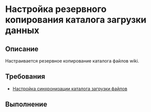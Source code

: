 # Настройка резервного копирования каталога загрузки данных

## Описание

Настраивается резервное копирование каталога файлов wiki.

## Требования

* [Настройка синхронизации каталога загрузки файлов](files-upload-sync.md)

## Выполнение

